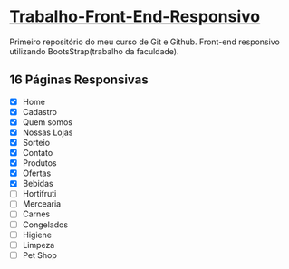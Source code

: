 # [Trabalho-Front-End-Responsivo](http://127.0.0.1:5501/Trabalho%20-%20Supermercado/index.html)
 Primeiro repositório do meu curso de Git e Github. Front-end responsivo utilizando BootsStrap(trabalho da faculdade). 
## 16 Páginas Responsivas
- [x] Home
- [x] Cadastro
- [x] Quem somos
- [x] Nossas Lojas
- [x] Sorteio
- [x] Contato
- [x] Produtos
- [x] Ofertas
- [x] Bebidas
- [ ] Hortifruti
- [ ] Mercearia
- [ ] Carnes
- [ ] Congelados
- [ ] Higiene
- [ ] Limpeza
- [ ] Pet Shop
